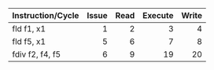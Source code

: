 | Instruction/Cycle   |   Issue |   Read |   Execute |   Write |
|:--------------------|--------:|-------:|----------:|--------:|
| fld f1, x1          |       1 |      2 |         3 |       4 |
| fld f5, x1          |       5 |      6 |         7 |       8 |
| fdiv f2, f4, f5     |       6 |      9 |        19 |      20 |
